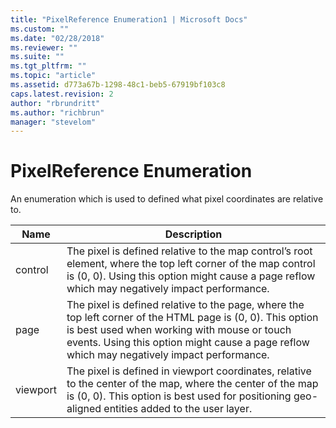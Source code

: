```yaml
---
title: "PixelReference Enumeration1 | Microsoft Docs"
ms.custom: ""
ms.date: "02/28/2018"
ms.reviewer: ""
ms.suite: ""
ms.tgt_pltfrm: ""
ms.topic: "article"
ms.assetid: d773a67b-1298-48c1-beb5-67919bf103c8
caps.latest.revision: 2
author: "rbrundritt"
ms.author: "richbrun"
manager: "stevelom"
---
```

# PixelReference Enumeration
An enumeration which is used to defined what pixel coordinates are relative to.

Name       | Description
---------- | -------------------------
control    | The pixel is defined relative to the map control’s root element, where the top left corner of the map control is (0, 0). Using this option might cause a page reflow which may negatively impact performance.
page       | The pixel is defined relative to the page, where the top left corner of the HTML page is (0, 0). This option is best used when working with mouse or touch events. Using this option might cause a page reflow which may negatively impact performance.
viewport   | The pixel is defined in viewport coordinates, relative to the center of the map, where the center of the map is (0, 0). This option is best used for positioning geo-aligned entities added to the user layer.
